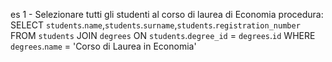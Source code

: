 es 1 - Selezionare tutti gli studenti al corso di laurea di Economia
procedura:
SELECT `students`.`name`,`students`.`surname`,`students`.`registration_number`
FROM `students`
JOIN `degrees` ON `students`.`degree_id` = `degrees`.`id`
WHERE `degrees`.`name` = 'Corso di Laurea in Economia'